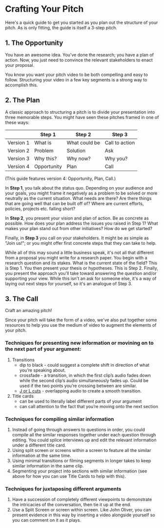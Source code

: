 # Crafting Your Pitch

Here's a quick guide to get you started as you plan out the structure of your pitch. As is only fitting, the guide is itself a 3-step pitch.

## 1. The Opportunity

You have an awesome idea. You've done the research; you have a plan of action. Now, you just need to convince the relevant stakeholders to enact your proposal.

You know you want your pitch video to be both compelling and easy to follow. Structuring your video in a few key segments is a strong way to accomplish this.  


## 2. The Plan

A classic approach to structuring a pitch is to divide your presentation into three memorable steps. You might have seen these pitches framed in one of these ways:

 ||  Step 1 | Step 2 | Step 3
 | --- | --- | --- | ---
 Version 1| What is | What could be | Call to action
 Version 2 | Problem | Solution | Ask
 Version 3 | Why this? | Why now? | Why you?
 Version 4 | Opportunity | Plan | Call

(This guide features version 4: Opportunity, Plan, Call.)

In **Step 1**, you talk about the status quo. Depending on your audience and your goals, you might frame it negatively as a problem to be solved or more neutrally as the current situation. What needs are there? Are there things that are going well that can be built off of? Where are current efforts, policies, projects etc. falling short? 

In **Step 2**, you present your vision and plan of action. Be as concrete as possible. How does your plan address the issues you raised in Step 1? What makes your plan stand out from other initiatives? How do we get started?

Finally, in **Step 3** you call on your stakeholders. It might be as simple as "Join us!"; or you might offer first concrete steps that they can take to help.

While all of this may sound a little business speak, it's not all that different from a proposal you might write for a research paper. You begin with a research question and its stakes. What is the current state of the field? This is Step 1. You then present your thesis or hypotheses. This is Step 2. Finally, you present the approach you'll take toward answering the question and/or supporting your view. While this isn't an ask for someone else, it's a way of laying out next steps for yourself, so it's an analogue of Step 3.


## 3. The Call

Craft an amazing pitch!

Since your pitch will take the form of a video, we've also put together some resources to help you use the medium of video to augment the elements of your pitch.

### Techniques for presenting new information or movining on to the next part of your argument:
1. Transitions
    * dip to black - could suggest a complete shift in direction of what you’re speaking about.
    * crossfade - a transition, in which the first clip’s audio fades down while the second clip’s audio simultaneously fades up. Could be used if the two points you’re crossing between are similar.
    * [J or L cuts](https://vimeo.com/blog/post/j-cuts-l-cuts/) - overlapping audio to create a smooth transition.
2. Title cards
    * can be used to literally label different parts of your argument
    * can call attention to the fact that you’re moving onto the next section

### Techniques for compiling similar information
1. Instead of going through answers to questions in order, you could compile all the similar responses together under each question through editing. You could splice interviews up and edit the relevant information under a different title card.
2. Using split screen or screens within a screen to feature all the similar information at the same time.
3. Using minimal transitions or filming segments in longer takes to keep similar information in the same clip.
4. Segmenting your project into sections with similar information (see above for how you can use Title Cards to help with this).

### Techniques for juxtaposing different arguments
1. Have a succession of completely different viewpoints to demonstrate the intricacies of the conversation, then tie it up at the end.
2. Use a Split Screen or screen within screen. Like John Oliver, you can present evidence in this way by inserting a video alongside yourself so you can comment on it as it plays. 

